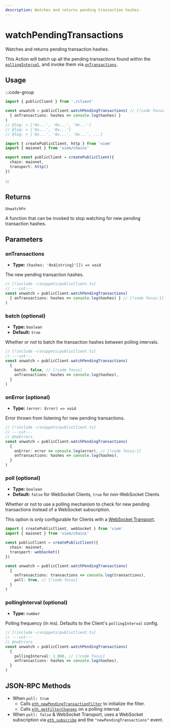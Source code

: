 ```yaml
---
description: Watches and returns pending transaction hashes.
---
```


# watchPendingTransactions

Watches and returns pending transaction hashes.

This Action will batch up all the pending transactions found within the [`pollingInterval`](#pollinginterval-optional), and invoke them via [`onTransactions`](#ontransactions).


## Usage

:::code-group

```ts twoslash [example.ts]
import { publicClient } from './client'

const unwatch = publicClient.watchPendingTransactions( // [!code focus:99]
  { onTransactions: hashes => console.log(hashes) }
)
// @log: > ['0x...', '0x...', '0x...']
// @log: > ['0x...', '0x...']
// @log: > ['0x...', '0x...', '0x...', ...]
```

```ts twoslash [client.ts] filename="client.ts"
import { createPublicClient, http } from 'viem'
import { mainnet } from 'viem/chains'

export const publicClient = createPublicClient({
  chain: mainnet,
  transport: http()
})
```

:::

## Returns

`UnwatchFn`

A function that can be invoked to stop watching for new pending transaction hashes.

## Parameters

### onTransactions

- **Type:** `(hashes: '0x${string}'[]) => void`

The new pending transaction hashes.

```ts twoslash
// [!include ~/snippets/publicClient.ts]
// ---cut---
const unwatch = publicClient.watchPendingTransactions(
  { onTransactions: hashes => console.log(hashes) } // [!code focus:1]
)
```

### batch (optional)

- **Type:** `boolean`
- **Default:** `true`

Whether or not to batch the transaction hashes between polling intervals.

```ts twoslash
// [!include ~/snippets/publicClient.ts]
// ---cut---
const unwatch = publicClient.watchPendingTransactions(
  { 
    batch: false, // [!code focus]
    onTransactions: hashes => console.log(hashes),
  }
)
```

### onError (optional)

- **Type:** `(error: Error) => void`

Error thrown from listening for new pending transactions.

```ts twoslash
// [!include ~/snippets/publicClient.ts]
// ---cut---
// @noErrors
const unwatch = publicClient.watchPendingTransactions(
  { 
    onError: error => console.log(error), // [!code focus:1]
    onTransactions: hashes => console.log(hashes),
  }
)
```

### poll (optional)

- **Type:** `boolean`
- **Default:** `false` for WebSocket Clients, `true` for non-WebSocket Clients

Whether or not to use a polling mechanism to check for new pending transactions instead of a WebSocket subscription.

This option is only configurable for Clients with a [WebSocket Transport](/docs/clients/transports/websocket).

```ts twoslash
import { createPublicClient, webSocket } from 'viem'
import { mainnet } from 'viem/chains'

const publicClient = createPublicClient({
  chain: mainnet,
  transport: webSocket()
})

const unwatch = publicClient.watchPendingTransactions(
  { 
    onTransactions: transactions => console.log(transactions),
    poll: true, // [!code focus]
  }
)
```

### pollingInterval (optional)

- **Type:** `number`

Polling frequency (in ms). Defaults to the Client's `pollingInterval` config.

```ts twoslash
// [!include ~/snippets/publicClient.ts]
// ---cut---
// @noErrors
const unwatch = publicClient.watchPendingTransactions(
  { 
    pollingInterval: 1_000, // [!code focus]
    onTransactions: hashes => console.log(hashes),
  }
)
```

## JSON-RPC Methods

- When `poll: true`
  - Calls [`eth_newPendingTransactionFilter`](https://ethereum.org/en/developers/docs/apis/json-rpc/#eth_newpendingtransactionfilter) to initialize the filter.
  - Calls [`eth_getFilterChanges`](https://ethereum.org/en/developers/docs/apis/json-rpc/#eth_getFilterChanges) on a polling interval.
- When `poll: false` & WebSocket Transport, uses a WebSocket subscription via [`eth_subscribe`](https://docs.alchemy.com/reference/eth-subscribe-polygon) and the `"newPendingTransactions"` event. 